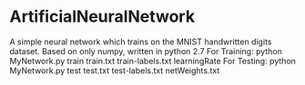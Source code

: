 # ArtificialNeuralNetwork
A simple neural network which trains on the MNIST handwritten digits dataset. Based on only numpy, written in python 2.7
For Training: python MyNetwork.py train train.txt train-labels.txt learningRate
For Testing: python MyNetwork.py test test.txt test-labels.txt netWeights.txt
